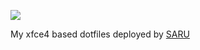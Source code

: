 ![](https://img.shields.io/github/license/smellyn3rd/dotfiles)

My xfce4 based dotfiles deployed by [SARU](https://github.com/SmellyN3rd/SARU)
